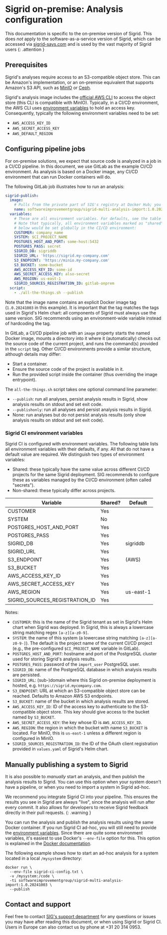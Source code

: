# Sigrid on-premise: Analysis configuration

This documentation is specific to the on-premise version of Sigrid. This does *not* apply to the software-as-a-service version of Sigrid, which can be accessed via [sigrid-says.com](https://sigrid-says.com) and is used by the vast majority of Sigrid users
{: .attention }

<sig-toc></sig-toc>

## Prerequisites

Sigrid's analyses require access to an S3-compatible object store. This can be Amazon's 
implementation, or an on-premise equivalent that supports Amazon's S3 API, such as [MinIO](https://min.io) or 
[Ceph](https://ceph.com).

Sigrid's analysis image includes the [official AWS CLI](https://aws.amazon.com/cli) to access 
the object store (this CLI is compatible with MinIO). Typically, in a CI/CD environment, the AWS 
CLI uses [environment variables](https://docs.aws.amazon.com/cli/latest/userguide/cli-configure-envvars.html) 
to hold an access key. Consequently, typically the following environment variables need to be set:
- `AWS_ACCESS_KEY_ID`
- `AWS_SECRET_ACCESS_KEY`
- `AWS_DEFAULT_REGION`

## Configuring pipeline jobs

For on-premise solutions, we expect that source code is analyzed in a job in a CI/CD pipeline. 
In this document, we use GitLab as the example CI/CD environment. As analysis is based on a 
Docker image, any CI/CD environment that can run Docker containers will do.

The following GitLab job illustrates how to run an analysis:

```yaml
sigrid-publish:
  image:
    # Pulls from the private part of SIG's registry at Docker Hub; you may need to log in first, or replace this with the image name as cached in your internal registry:
    name: softwareimprovementgroup/sigrid-multi-analysis-import:1.0.20241003
  variables:
    # These are all environment variables. For defaults, see the table below.
    # Note that typically, all environment variables marked as "shared" in the table
    # below would be set globally in the CI/CD environment:
    CUSTOMER: company_name
    SYSTEM: $CI_PROJECT_NAME
    POSTGRES_HOST_AND_PORT: some-host:5432
    POSTGRES_PASS: secret
    SIGRID_DB: sigriddb
    SIGRID_URL: 'https://sigrid.my-company.com'
    S3_ENDPOINT: 'https://minio.my-company.com'
    S3_BUCKET: some-bucket
    AWS_ACCESS_KEY_ID: some-id
    AWS_SECRET_ACCESS_KEY: also-secret
    AWS_REGION: us-east-1
    SIGRID_SOURCES_REGISTRATION_ID: gitlab-onprem
  script:
    - ./all-the-things.sh --publish
```

Note that the image name contains an explicit Docker image tag (`1.0.20241003` in this example). 
It is important that the tag matches the tags used in Sigrid's Helm chart: all components of 
Sigrid must always use the same version. SIG recommends using an environment-wide variable 
instead of hardcoding the tag.

In GitLab, a CI/CD pipeline job with an `image` property starts the named Docker image, mounts a 
directory into it where it (automatically) checks out the source code of the current project, 
and runs the command(s) provided in the `script` tag. Other CI/CD environments provide a similar 
structure, although details may differ:
- Start a container.
- Ensure the source code of the project is available in it.
- Run the provided script inside the container (thus overriding the image entrypoint).

The `all-the-things.sh` script takes one optional command line parameter:
- `--publish`: run all analyses, persist analysis results in Sigrid, show analysis results on 
stdout and set exit code.
- `--publishonly`: run all analyses and persist analysis results in Sigrid.
- None: run analyses but do not persist analysis results (only show analysis results on stdout and
set exit code).

### Sigrid CI environment variables

Sigrid CI is configured with environment variables. The following table lists all 
environment variables with their defaults, if any. All that do not have a default value are
required. We distinguish two types of environment variables:
- Shared: these typically have the same value across different CI/CD projects for the same 
  Sigrid deployment. SIG recommends to configure these as variables managed by the CI/CD 
  environment (often called "secrets").
- Non-shared: these typically differ across projects.

| Variable                       | Shared? | Default   |
|--------------------------------|---------|-----------|
| CUSTOMER                       | Yes     |           |
| SYSTEM                         | No      |           |
| POSTGRES_HOST_AND_PORT         | Yes     |           |
| POSTGRES_PASS                  | Yes     |           |
| SIGRID_DB                      | Yes     | sigriddb  |
| SIGRID_URL                     | Yes     |           |
| S3_ENDPOINT                    | Yes     | (AWS)     |
| S3_BUCKET                      | Yes     |           |
| AWS_ACCESS_KEY_ID              | Yes     |           |
| AWS_SECRET_ACCESS_KEY          | Yes     |           |
| AWS_REGION                     | Yes     | us-east-1 |
| SIGRID_SOURCES_REGISTRATION_ID | Yes     |           |

Notes:
- `CUSTOMER`: this is the name of the Sigrid tenant as set in Sigrid's Helm chart when Sigrid was
  deployed. In Sigrid, this is always a lowercase string matching regex `[a-z][a-z0-9]`.
- `SYSTEM`: the name of this system (a lowercase string matching `[a-z][a-z0-9-]`). The default is 
  the project name of the current CI/CD project (e.g., the pre-configured `$CI_PROJECT_NAME` 
  variable in GitLab).
- `POSTGRES_HOST_AND_PORT`: hostname and port of the PostgreSQL cluster used for storing Sigrid's 
  analysis results.
- `POSTGRES_PASS`: password of the `import_user` PostgreSQL user.
- `SIGRID_DB`: name of the PostgreSQL database in which analysis results are persisted.
- `SIGRID_URL`: (sub-)domain where this Sigrid on-premise deployment is hosted, e.g. 
  `https://sigrid.mycompany.com`.
- `S3_ENDPOINT`: URL at which an S3-compatible object store can be reached. Defaults to Amazon AWS 
  S3 endpoints.
- `S3_BUCKET`: name of the bucket in which analysis results are stored.
- `AWS_ACCESS_KEY_ID`: ID of the access key to authenticate to the S3-compatible object store. 
  This key should give access to the bucket named by `S3_BUCKET`.
- `AWS_SECRET_ACCESS_KEY`: the key whose ID is `AWS_ACCESS_KEY_ID`.
- `AWS_REGION`: the region in which the bucket with name `S3_BUCKET` is located. For MinIO, this 
  is `us-east-1` unless a different region is configured in MinIO.
- `SIGRID_SOURCES_REGISTRATION_ID`: the ID of the OAuth client registration provided in `values.yaml` of Sigrid's Helm chart.

## Manually publishing a system to Sigrid

It is also possible to *manually* start an analysis, and then publish the analysis results to Sigrid. You can use this option when your system doesn't have a pipeline, or when you need to import a system in Sigrid ad-hoc.

We recommend you integrate Sigrid CI into your pipeline. This ensures the results you see in Sigrid are always "live", since the analysis will run after every commit. It also allows for developers to receive Sigrid feedback directly in their pull requests. 
{: .warning }

You can run the analysis and publish the analysis results using the same Docker container. If you run Sigrid CI ad-hoc, you will still need to provide the [environment variables](#sigrid-ci-environment-variables). Since there are quite some environment variables, it's easiest to use Docker's `--env-file` option for this. This option is explained in the [Docker documentation](https://docs.docker.com/reference/cli/docker/container/run/).

The following example shows how to start an ad-hoc analysis for a system located in a local `/mysystem` directory:

    docker run \
      --env-file sigrid-ci-config.txt \
      -v /mysystem:/code \
      -ti softwareimprovementgroup/sigrid-multi-analysis-import:1.0.20241003 \
      --publish

## Contact and support

Feel free to contact [SIG's support department](mailto:support@softwareimprovementgroup.com) for any questions or issues you may have after reading this document, or when using Sigrid or Sigrid CI. Users in Europe can also contact us by phone at +31 20 314 0953.
